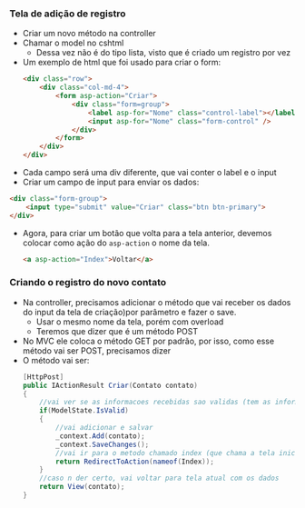 ### Tela de adição de registro
* Criar um novo método na controller
* Chamar o model no cshtml
  * Dessa vez não é do tipo lista, visto que é criado um registro por vez
* Um exemplo de html que foi usado para criar o form:
    ```HTML
    <div class="row">
        <div class="col-md-4">
            <form asp-action="Criar">
                <div class="form=group">
                    <label asp-for="Nome" class="control-label"></label>
                    <input asp-for="Nome" class="form-control" />
                </div>
            </form>
        </div>
    </div>
    ```
* Cada campo será uma div diferente, que vai conter o label e o input
* Criar um campo de input para enviar os dados:
```HTML
<div class="form-group">
    <input type="submit" value="Criar" class="btn btn-primary">
</div>
```
* Agora, para criar um botão que volta para a tela anterior, devemos colocar como ação do `asp-action` o nome da tela.
    ```HTML
    <a asp-action="Index">Voltar</a>
    ```
### Criando o registro do novo contato
* Na controller, precisamos adicionar o método que vai receber os dados do input da tela de criação)por parâmetro e fazer o save.
  * Usar o mesmo nome da tela, porém com overload
  * Teremos que dizer que é um método POST
* No MVC ele coloca o método GET por padrão, por isso, como esse método vai ser POST, precisamos dizer
* O método vai ser:
    ```C#
    [HttpPost]
    public IActionResult Criar(Contato contato)
    {
        //vai ver se as informacoes recebidas sao validas (tem as informacoes obrigatorias e afins)
        if(ModelState.IsValid)
        {
            //vai adicionar e salvar
            _context.Add(contato);
            _context.SaveChanges();
            //vai ir para o metodo chamado index (que chama a tela inicial)
            return RedirectToAction(nameof(Index));
        }
        //caso n der certo, vai voltar para tela atual com os dados
        return View(contato);
    } 
    ```